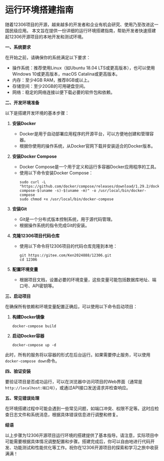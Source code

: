 # **运行环境搭建指南**

随着12306项目的开源，越来越多的开发者和企业有机会研究、使用乃至改进这一国民级应用。
本文旨在提供一份详细的运行环境搭建指南，帮助开发者快速搭建起12306开源项目的本地开发和测试环境。

**一、系统要求**

在开始之前，请确保你的系统满足以下要求：
- 操作系统：推荐使用Linux（如Ubuntu 18.04 LTS或更高版本），也可以使用Windows 10或更高版本，macOS Catalina或更高版本。
- 内存：至少4GB RAM，推荐8GB或以上。
- 存储空间：至少20GB的可用硬盘空间。
- 网络：稳定的网络连接以便下载必要的软件包和依赖。

**二、开发环境准备**

以下是搭建开发环境的基本步骤：

1. **安装Docker**
    - Docker是用于自动部署应用程序的开源平台，可以方便地创建和管理容器。
    - 根据你使用的操作系统，从Docker官网下载并安装适合的Docker版本。

2. **安装Docker Compose**
    - Docker Compose是一个用于定义和运行多容器Docker应用程序的工具。
    - 使用以下命令安装Docker Compose：
      ```
      sudo curl -L "https://github.com/docker/compose/releases/download/1.29.2/docker-compose-$(uname -s)-$(uname -m)" -o /usr/local/bin/docker-compose
      sudo chmod +x /usr/local/bin/docker-compose
      ```

3. **安装Git**
    - Git是一个分布式版本控制系统，用于源代码管理。
    - 根据操作系统的指令完成Git的安装。

4. **克隆12306项目代码仓库**
    - 使用以下命令将12306项目的代码仓库克隆到本地：
      ```
      git https://gitee.com/Ken2024888/12306.git
      cd 12306
      ```

5. **配置环境变量**
    - 根据项目文档，设置必要的环境变量，这些变量可能包括数据库地址、端口号、API密钥等。

**三、启动项目**

在确保所有依赖和环境变量配置正确后，可以使用以下命令启动项目：

1. **构建Docker镜像**
   ```
   docker-compose build
   ```

2. **启动Docker容器**
   ```
   docker-compose up -d
   ```

此时，所有的服务将以容器的形式在后台运行。如果需要停止服务，可以使用`docker-compose down`命令。

**四、验证安装**

要验证项目是否成功运行，可以在浏览器中访问项目的Web界面（通常是`http://localhost:端口号`），或通过API接口发送请求并检查响应。

**五、常见错误处理**

在环境搭建过程中可能会遇到一些常见问题，如端口冲突、权限不足等。这时应检查日志文件和系统消息，根据具体错误信息进行调整和修复。

**结语**

以上步骤为12306开源项目运行环境的搭建提供了基本指导。请注意，实际项目中可能需要根据具体情况调整配置和步骤。搭建完成后，你可以自由地进行代码开发、功能测试和性能优化等工作。祝你在12306开源项目的探索和学习之旅中收获满满！
